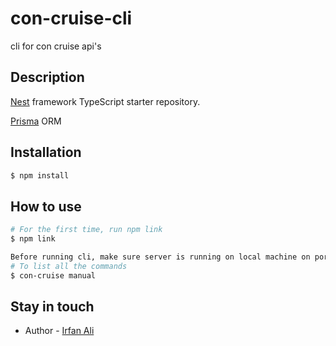# con-cruise-cli
cli for con cruise api's



## Description

[Nest](https://github.com/nestjs/nest) framework TypeScript starter repository.

[Prisma](https://www.prisma.io/docs/concepts/overview/what-is-prisma) ORM

## Installation

```bash
$ npm install
```

## How to use

```bash
# For the first time, run npm link
$ npm link

Before running cli, make sure server is running on local machine on port 3000. (#it can be improved later on)
# To list all the commands
$ con-cruise manual
```

## Stay in touch

- Author - [Irfan Ali](https://github.com/Irfanbsse2060)


